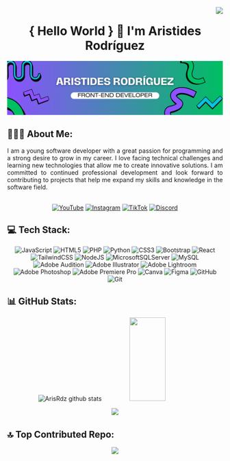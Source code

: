 <img align="right" src="https://visitcount.itsvg.in/api?id=arisrodriguez&icon=0&color=0)](https://visitcount.itsvg.in" />
<!-- Visit counter ------------------------------------------------------------------------------------------------------------------------------------------------------->

# <div align="center">{ Hello World } 👋 I'm Aristides Rodríguez</div>
![banner Aristides Rodriguez](banner-aristidesrdz-fed.png)

## 👨🏻‍💻 About Me:
<div align="justify">
I am a young software developer with a great passion for programming and a strong desire to grow in my career. I love facing technical challenges and learning new technologies that allow me to create innovative solutions. I am committed to continued professional development and look forward to contributing to projects that help me expand my skills and knowledge in the software field.
</div>
<br/>

<div align="center">
  
[![YouTube](https://img.shields.io/badge/YouTube-%23FF0000.svg?style=for-the-badge&logo=YouTube&logoColor=white)](https://youtube.com/soyizzat) [![Instagram](https://img.shields.io/badge/Instagram-%23E4405F.svg?style=for-the-badge&logo=Instagram&logoColor=white)](https://instagram.com/soyizzat) [![TikTok](https://img.shields.io/badge/TikTok-%23000000.svg?style=for-the-badge&logo=TikTok&logoColor=white)](https://tiktok.com/@soyizzat) [![Discord](https://img.shields.io/badge/Discord-%237289DA.svg?style=for-the-badge&logo=discord&logoColor=white)](https://discord.gg/uRRk3BBPgq) 

</div>

## 💻 Tech Stack:
<div align="center">
  
![JavaScript](https://img.shields.io/badge/javascript-%23323330.svg?style=for-the-badge&logo=javascript&logoColor=%23F7DF1E) ![HTML5](https://img.shields.io/badge/html5-%23E34F26.svg?style=for-the-badge&logo=html5&logoColor=white) ![PHP](https://img.shields.io/badge/php-%23777BB4.svg?style=for-the-badge&logo=php&logoColor=white) ![Python](https://img.shields.io/badge/python-3670A0?style=for-the-badge&logo=python&logoColor=ffdd54) ![CSS3](https://img.shields.io/badge/css3-%231572B6.svg?style=for-the-badge&logo=css3&logoColor=white) ![Bootstrap](https://img.shields.io/badge/bootstrap-%238511FA.svg?style=for-the-badge&logo=bootstrap&logoColor=white) ![React](https://img.shields.io/badge/react-%2320232a.svg?style=for-the-badge&logo=react&logoColor=%2361DAFB) ![TailwindCSS](https://img.shields.io/badge/tailwindcss-%2338B2AC.svg?style=for-the-badge&logo=tailwind-css&logoColor=white) ![NodeJS](https://img.shields.io/badge/node.js-6DA55F?style=for-the-badge&logo=node.js&logoColor=white) ![MicrosoftSQLServer](https://img.shields.io/badge/Microsoft%20SQL%20Server-CC2927?style=for-the-badge&logo=microsoft%20sql%20server&logoColor=white) ![MySQL](https://img.shields.io/badge/mysql-4479A1.svg?style=for-the-badge&logo=mysql&logoColor=white) ![Adobe Audition](https://img.shields.io/badge/Adobe%20Audition-9999FF.svg?style=for-the-badge&logo=Adobe%20Audition&logoColor=white) ![Adobe Illustrator](https://img.shields.io/badge/adobe%20illustrator-%23FF9A00.svg?style=for-the-badge&logo=adobe%20illustrator&logoColor=white) ![Adobe Lightroom](https://img.shields.io/badge/Adobe%20Lightroom-31A8FF.svg?style=for-the-badge&logo=Adobe%20Lightroom&logoColor=white) ![Adobe Photoshop](https://img.shields.io/badge/adobe%20photoshop-%2331A8FF.svg?style=for-the-badge&logo=adobe%20photoshop&logoColor=white) ![Adobe Premiere Pro](https://img.shields.io/badge/Adobe%20Premiere%20Pro-9999FF.svg?style=for-the-badge&logo=Adobe%20Premiere%20Pro&logoColor=white) ![Canva](https://img.shields.io/badge/Canva-%2300C4CC.svg?style=for-the-badge&logo=Canva&logoColor=white) ![Figma](https://img.shields.io/badge/figma-%23F24E1E.svg?style=for-the-badge&logo=figma&logoColor=white) ![GitHub](https://img.shields.io/badge/github-%23121011.svg?style=for-the-badge&logo=github&logoColor=white) ![Git](https://img.shields.io/badge/git-%23F05033.svg?style=for-the-badge&logo=git&logoColor=white)

</div>

## 📊 GitHub Stats:
<div align="center">  
  <img width="49%" height="195px" src="https://github-readme-stats.vercel.app/api?username=arisrodriguez&show_icons=true&count_private=true&hide_border=true&title_color=02D9F7FF&icon_color=02D9F7FF&text_color=c9d1d9&bg_color=0d1117" alt="ArisRdz github stats" /> 
  
  <img width="41%" height="195px" src="https://github-readme-stats.vercel.app/api/top-langs/?username=arisrodriguez&layout=compact&hide_border=true&title_color=02D9F7FF&text_color=02D9F7FF&bg_color=0d1117" />
</div> 
<p align="center">
 <img  src="https://github-readme-streak-stats.herokuapp.com?user=arisrodriguez&theme=tokyonight_duo&hide_border=true"
</p>

## 🔝 Top Contributed Repo:

<div align="center">
  
![](https://github-contributor-stats.vercel.app/api?username=arisrodriguez&limit=5&hide_border=true&title_color=02D9F7FF&icon_color=02D9F7FF&text_color=c9d1d9&bg_color=0d1117&combine_all_yearly_contributions=true)

</div>



<!--**ArisRdz/ArisRdz** is a ✨ _special_ ✨ repository because its `README.md` (this file) appears on your GitHub profile.-->

